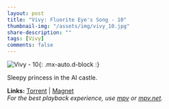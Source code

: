 ```yaml
---
layout: post
title: "Vivy: Fluorite Eye's Song - 10"
thumbnail-img: "/assets/img/vivy_10.jpg"
share-description: ""
tags: [Vivy]
comments: false
---
```


![Vivy - 10](/assets/img/vivy_10.jpg){: .mx-auto.d-block :}

Sleepy princess in the AI castle.
<!-- excerpt-end -->

**Links:** [Torrent](https://nyaa.si/view/1393833) | [Magnet](magnet:?xt=urn:btih:d33ac4615a2c04419a51ea0748c5498078c2a742&dn=%5BYameteTomete%5D%20Vivy%20-%20Fluorite%20Eye%27s%20Song%20-%2010%20%5B4B564C94%5D.mkv&tr=http%3A%2F%2Fnyaa.tracker.wf%3A7777%2Fannounce&tr=udp%3A%2F%2Fopen.stealth.si%3A80%2Fannounce&tr=udp%3A%2F%2Ftracker.opentrackr.org%3A1337%2Fannounce&tr=udp%3A%2F%2Fexodus.desync.com%3A6969%2Fannounce&tr=udp%3A%2F%2Ftracker.torrent.eu.org%3A451%2Fannounce) <br>
*For the best playback experience, use [mpv](https://mpv.io/) or [mpv.net](https://github.com/mpvnet-player/mpv.net/releases).*
